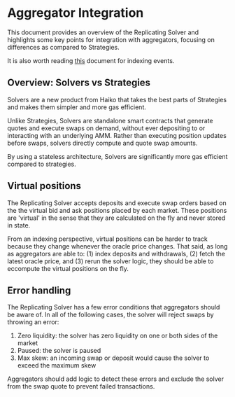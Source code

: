 # Aggregator Integration

This document provides an overview of the Replicating Solver and highlights some key points for integration with aggregators, focusing on differences as compared to Strategies.

It is also worth reading [this](./3-events.md) document for indexing events.

## Overview: Solvers vs Strategies

Solvers are a new product from Haiko that takes the best parts of Strategies and makes them simpler and more gas efficient.

Unlike Strategies, Solvers are standalone smart contracts that generate quotes and execute swaps on demand, without ever depositing to or interacting with an underlying AMM. Rather than executing position updates before swaps, solvers directly compute and quote swap amounts.

By using a stateless architecture, Solvers are significantly more gas efficient compared to strategies.

## Virtual positions

The Replicating Solver accepts deposits and execute swap orders based on the the virtual bid and ask positions placed by each market. These positions are 'virtual' in the sense that they are calculated on the fly and never stored in state.

From an indexing perspective, virtual positions can be harder to track because they change whenever the oracle price changes. That said, as long as aggregators are able to: (1) index deposits and withdrawals, (2) fetch the latest oracle price, and (3) rerun the solver logic, they should be able to eccompute the virtual positions on the fly.

## Error handling

The Replicating Solver has a few error conditions that aggregators should be aware of. In all of the following cases, the solver will reject swaps by throwing an error:

1. Zero liquidity: the solver has zero liquidity on one or both sides of the market
2. Paused: the solver is paused
3. Max skew: an incoming swap or deposit would cause the solver to exceed the maximum skew

Aggregators should add logic to detect these errors and exclude the solver from the swap quote to prevent failed transactions.
